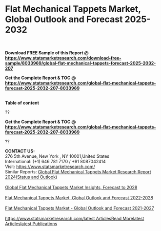 <h1>Flat Mechanical Tappets Market, Global Outlook and Forecast 2025-2032</h1><br/><p><strong>Download FREE Sample of this Report @ <a href="https://www.statsmarketresearch.com/download-free-sample/8033969/global-flat-mechanical-tappets-forecast-2025-2032-207">https://www.statsmarketresearch.com/download-free-sample/8033969/global-flat-mechanical-tappets-forecast-2025-2032-207</a></strong></p>

<div><b>Get the Complete Report & TOC @ <a href="https://www.statsmarketresearch.com/global-flat-mechanical-tappets-forecast-2025-2032-207-8033969">https://www.statsmarketresearch.com/global-flat-mechanical-tappets-forecast-2025-2032-207-8033969</a></b></div>

<p><br />
<b>Table of content</b></p>

<p>??</p>

<div><b>Get the Complete Report & TOC @ <a href="https://www.statsmarketresearch.com/global-flat-mechanical-tappets-forecast-2025-2032-207-8033969">https://www.statsmarketresearch.com/global-flat-mechanical-tappets-forecast-2025-2032-207-8033969</a></b></div>

<p>??</p>

<p><b>CONTACT US:</b><br />
276 5th Avenue, New York , NY 10001,United States<br />
International: (+1) 646 781 7170 / +91 8087042414<br />
Visit: <a href="https://www.statsmarketresearch.com/">https://www.statsmarketresearch.com/</a><br />
Similar Reports: <a href="https://www.statsmarketresearch.com/global-flat-mechanical-tappets-forecast-2025-2032-207-8033969">Global Flat Mechanical Tappets Market Research Report 2024(Status and Outlook)</a><br />
<br />
<a href="https://www.statsmarketresearch.com/global-flat-mechanical-tappets-forecast-2025-2032-207-8033969">Global Flat Mechanical Tappets Market Insights, Forecast to 2028</a><br />
<br />
<a href="https://www.statsmarketresearch.com/global-flat-mechanical-tappets-forecast-2025-2032-207-8033969">Flat Mechanical Tappets Market, Global Outlook and Forecast 2022-2028</a><br />
<br />
<a href="https://www.statsmarketresearch.com/global-flat-mechanical-tappets-forecast-2025-2032-207-8033969">Flat Mechanical Tappets Market - Global Outlook and Forecast 2021-2027</a><br />
<br />
<a href="https://gyeongbokgung.com">https://www.statsmarketresearch.com/</a><a href="https://hallyeomaritime.com">latest Articles</a><a href="https://jingwansa.com">Read More</a><a href="https://nguoiviet.jp/">latest Articles</a><a href="https://www.intelmarketresearch.com/">latest Publications</a></p>
